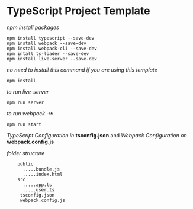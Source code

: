 # TypeScript Project Template

*npm install packages*
```
npm install typescript --save-dev
npm install webpack --save-dev
npm install webpack-cli --save-dev
npm intall ts-loader --save-dev
npm install live-server --save-dev
```

*no need to install this command if you are using this template*
```
npm install 
```

*to run live-server*
```
npm run server
```

*to run webpack -w*
```
npm run start
```
*TypeScript Configuration in* **tsconfig.json** and  *Webpack Configuration on* **webpack.config.js**

*folder structure*
```
    public
      .....bundle.js
      .....index.html
    src
      .....app.ts
      .....user.ts
     tsconfig.json
     webpack.config.js
```
